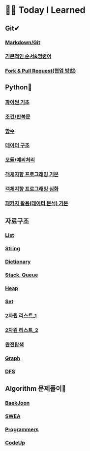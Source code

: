 # 👨‍💻 Today I Learned



## Git✔

### [Markdown/Git](./markdown)

### [기본적인 순서&명령어](./Git)

### [Fork & Pull Request(협업 방법)](./GitHub)



## Python💢

### [파이썬 기초](./python/python_1)

### [조건/반복문](./python/python_2)

### [함수](./python/python_3)

### [데이터 구조](./python/python_4)

### [모듈/예외처리](./python/python_5)

### [객체지향 프로그래밍 기본](./python/python_6)

### [객체지향 프로그래밍 심화](./python/python_7)

### [패키지 활용(데이터 분석) 기본](./python/python_8)





## 자료구조

### [List](./python/list)

### [String](./python/string)

### [Dictionary](./python/dict)

### [Stack, Queue](./python/Stack)

### [Heap](./python/Heap)

### [Set](./python/Set)

### [2차원 리스트_1](./python/2차원리스트_1)

### [2차원 리스트_2](./python/2차원리스트_2)

### [완전탐색](./python/완전탐색)

### [Graph](./python/Graph)

### [DFS](./python/DFS)



## Algorithm 문제풀이🤮

### [BaekJoon](./Judge/Baekjoon)

### [SWEA](./Judge/SWEA)

### [Programmers](./Judge/programmers)

### [CodeUp](./Judge/codeup)

